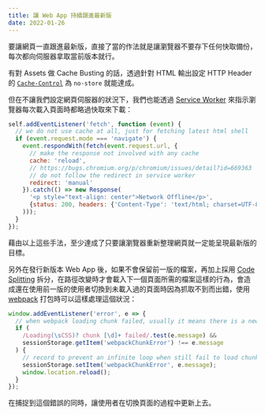 ```yaml
---
title: 讓 Web App 持續跟進最新版
date: 2022-01-26
---
```

要讓網頁一直跟進最新版，直接了當的作法就是讓瀏覽器不要存下任何快取備份，每次都向伺服器拿取當前版本就行。

有對 Assets 做 Cache Busting 的話，透過針對 HTML 輸出設定 HTTP Header 的 [`Cache-Control`](https://developer.mozilla.org/en-US/docs/Web/HTTP/Headers/Cache-Control) 為 `no-store` 就能達成。

但在不讓我們設定網頁伺服器的狀況下，我們也能透過 [Service Worker](https://developer.mozilla.org/en-US/docs/Web/API/Service_Worker_API/Using_Service_Workers) 來指示瀏覽器每次載入頁面時都略過快取來下載：

```js
self.addEventListener('fetch', function (event) {
  // we do not use cache at all, just for fetching latest html shell
  if (event.request.mode === 'navigate') {
    event.respondWith(fetch(event.request.url, {
      // make the response not involved with any cache
      cache: 'reload',
      // https://bugs.chromium.org/p/chromium/issues/detail?id=669363
      // do not follow the redirect in service worker
      redirect: 'manual'
    }).catch(() => new Response(
      '<p style="text-align: center">Network Offline</p>',
      {status: 200, headers: {'Content-Type': 'text/html; charset=UTF-8'}}
    )));
  }
});
```

藉由以上這些手法，至少達成了只要讓瀏覽器重新整理網頁就一定能呈現最新版的目標。

另外在發行新版本 Web App 後，如果不會保留前一版的檔案，再加上採用 [Code Splitting](https://developer.mozilla.org/en-US/docs/Glossary/Code_splitting) 拆分，在路徑改變時才會載入下一個頁面所需的檔案這樣的行為，會造成還在使用前一版的使用者切換到未載入過的頁面時因為抓取不到而出錯，使用 [webpack](https://webpack.js.org/) 打包時可以這樣處理這個狀況：

```js
window.addEventListener('error', e => {
  // when webpack loading chunk failed, usually it means there is a newer version deployed
  if (
    /Loading(\sCSS)? chunk [\d]+ failed/.test(e.message) &&
    sessionStorage.getItem('webpackChunkError') !== e.message
  ) {
    // record to prevent an infinite loop when still fail to load chunk after reloading
    sessionStorage.setItem('webpackChunkError', e.message);
    window.location.reload();
  }
});
```

在捕捉到這個錯誤的同時，讓使用者在切換頁面的過程中更新上去。
